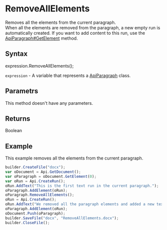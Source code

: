 # RemoveAllElements

Removes all the elements from the current paragraph.
<br>When all the elements are removed from the paragraph, a new empty run is automatically created. If you want to add content to this run, use the [ApiParagraph#GetElement](./GetElement.md) method.

## Syntax

expression.RemoveAllElements();

`expression` - A variable that represents a [ApiParagraph](../ApiParagraph.md) class.

## Parametrs

This method doesn't have any parameters.

## Returns

Boolean

## Example

This example removes all the elements from the current paragraph.

```javascript
builder.CreateFile("docx");
var oDocument = Api.GetDocument();
var oParagraph = oDocument.GetElement(0);
var oRun = Api.CreateRun();
oRun.AddText("This is the first text run in the current paragraph.");
oParagraph.AddElement(oRun);
oParagraph.RemoveAllElements();
oRun = Api.CreateRun();
oRun.AddText("We removed all the paragraph elements and added a new text run inside it.");
oParagraph.AddElement(oRun);
oDocument.Push(oParagraph);
builder.SaveFile("docx", "RemoveAllElements.docx");
builder.CloseFile();
```